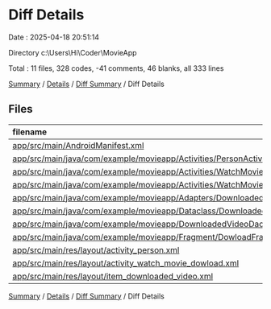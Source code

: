 # Diff Details

Date : 2025-04-18 20:51:14

Directory c:\\Users\\Hi\\Coder\\MovieApp

Total : 11 files,  328 codes, -41 comments, 46 blanks, all 333 lines

[Summary](results.md) / [Details](details.md) / [Diff Summary](diff.md) / Diff Details

## Files
| filename | language | code | comment | blank | total |
| :--- | :--- | ---: | ---: | ---: | ---: |
| [app/src/main/AndroidManifest.xml](/app/src/main/AndroidManifest.xml) | XML | 4 | 0 | 0 | 4 |
| [app/src/main/java/com/example/movieapp/Activities/PersonActivity.kt](/app/src/main/java/com/example/movieapp/Activities/PersonActivity.kt) | Kotlin | 6 | 0 | 0 | 6 |
| [app/src/main/java/com/example/movieapp/Activities/WatchMovieActivity.kt](/app/src/main/java/com/example/movieapp/Activities/WatchMovieActivity.kt) | Kotlin | 43 | -51 | 2 | -6 |
| [app/src/main/java/com/example/movieapp/Activities/WatchMovieDowloadActivity.kt](/app/src/main/java/com/example/movieapp/Activities/WatchMovieDowloadActivity.kt) | Kotlin | 144 | 10 | 25 | 179 |
| [app/src/main/java/com/example/movieapp/Adapters/DownloadedVideoAdapter.kt](/app/src/main/java/com/example/movieapp/Adapters/DownloadedVideoAdapter.kt) | Kotlin | 10 | 0 | 0 | 10 |
| [app/src/main/java/com/example/movieapp/Dataclass/DownloadedVideo.kt](/app/src/main/java/com/example/movieapp/Dataclass/DownloadedVideo.kt) | Kotlin | -1 | 0 | 0 | -1 |
| [app/src/main/java/com/example/movieapp/DownloadedVideoDao.kt](/app/src/main/java/com/example/movieapp/DownloadedVideoDao.kt) | Kotlin | 2 | 0 | 2 | 4 |
| [app/src/main/java/com/example/movieapp/Fragment/DowloadFragment.kt](/app/src/main/java/com/example/movieapp/Fragment/DowloadFragment.kt) | Kotlin | 12 | 0 | 3 | 15 |
| [app/src/main/res/layout/activity\_person.xml](/app/src/main/res/layout/activity_person.xml) | XML | 1 | 0 | 0 | 1 |
| [app/src/main/res/layout/activity\_watch\_movie\_dowload.xml](/app/src/main/res/layout/activity_watch_movie_dowload.xml) | XML | 76 | 0 | 8 | 84 |
| [app/src/main/res/layout/item\_downloaded\_video.xml](/app/src/main/res/layout/item_downloaded_video.xml) | XML | 31 | 0 | 6 | 37 |

[Summary](results.md) / [Details](details.md) / [Diff Summary](diff.md) / Diff Details